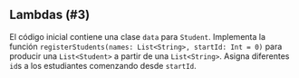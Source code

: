 ## Lambdas (#3)

El código inicial contiene una clase `data` para `Student`. Implementa la función `registerStudents(names: List<String>, startId: Int = 0)` para producir una `List<Student>` a partir de una `List<String>`. Asigna diferentes `id`s a los estudiantes comenzando desde `startId`.